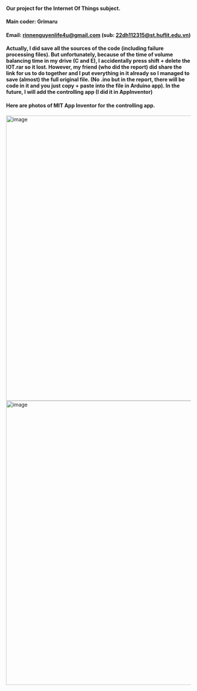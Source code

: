 #### Our project for the Internet Of Things subject.
#### Main coder: Grimaru
#### Email: rinnenguyenlife4u@gmail.com (sub: 22dh112315@st.huflit.edu.vn)
#### Actually, I did save all the sources of the code (including failure processing files). But unfortunately, because of the time of volume balancing time in my drive (C and E), I accidentally press shift + delete the IOT.rar so it lost. However, my friend (who did the report) did share the link for us to do together and I put everything in it already so I managed to save (almost) the full original file. (No .ino but in the report, there will be code in it and you just copy + paste into the file in Arduino app). In the future, I will add the controlling app (I did it in AppInventor)
#### Here are photos of MIT App Inventor for the controlling app.
<img width="1920" height="778" alt="image" src="https://github.com/user-attachments/assets/0ec89f59-6f4d-4506-8926-358b5051b9d7" />
<img width="1920" height="775" alt="image" src="https://github.com/user-attachments/assets/a057cc32-02e1-4e94-b854-ed9a889e4d35" />

